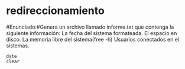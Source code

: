 # redireccionamiento
#Enunciado:#Genera un archivo llamado informe.txt que contenga la siguiente información:
La fecha del sistema formateada.
El espacio en disco.
La memoria libre del sistema(free -h)
Usuarios conectados en el sistemas.

```
date
clear
```
